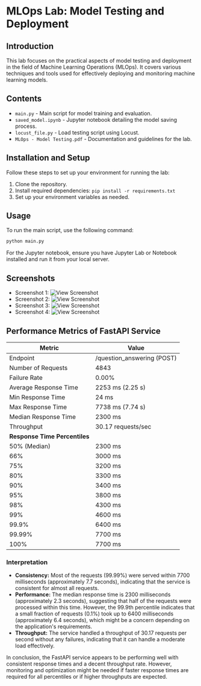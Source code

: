 
# MLOps Lab: Model Testing and Deployment

## Introduction
This lab focuses on the practical aspects of model testing and deployment in the field of Machine Learning Operations (MLOps). It covers various techniques and tools used for effectively deploying and monitoring machine learning models.

## Contents
- `main.py` - Main script for model training and evaluation.
- `saved_model.ipynb` - Jupyter notebook detailing the model saving process.
- `locust_file.py` - Load testing script using Locust.
- `MLOps - Model Testing.pdf` - Documentation and guidelines for the lab.

## Installation and Setup
Follow these steps to set up your environment for running the lab:
1. Clone the repository.
2. Install required dependencies: `pip install -r requirements.txt`
3. Set up your environment variables as needed.

## Usage
To run the main script, use the following command:
```bash
python main.py
```
For the Jupyter notebook, ensure you have Jupyter Lab or Notebook installed and run it from your local server.

## Screenshots
- Screenshot 1: ![View Screenshot](https://cdn.discordapp.com/attachments/1191490101247758479/1193692594161582130/image.png)
- Screenshot 2: ![View Screenshot](https://cdn.discordapp.com/attachments/1191490101247758479/1193732911137050634/Screenshot_from_2024-01-08_02-46-03.png)
- Screenshot 3: ![View Screenshot](https://cdn.discordapp.com/attachments/1191490101247758479/1193733299143725146/Screenshot_from_2024-01-08_02-49-31.png)
- Screenshot 4: ![View Screenshot](https://cdn.discordapp.com/attachments/1191490101247758479/1193854606975971388/Screenshot_from_2024-01-08_10-50-22.png)



## Performance Metrics of FastAPI Service

| Metric                      | Value                      |
|-----------------------------|----------------------------|
| Endpoint                    | /question_answering (POST) |
| Number of Requests          | 4843                       |
| Failure Rate                | 0.00%                      |
| Average Response Time       | 2253 ms (2.25 s)           |
| Min Response Time           | 24 ms                      |
| Max Response Time           | 7738 ms (7.74 s)           |
| Median Response Time        | 2300 ms                    |
| Throughput                  | 30.17 requests/sec         |
| **Response Time Percentiles** |                            |
| 50% (Median)                | 2300 ms                    |
| 66%                         | 3000 ms                    |
| 75%                         | 3200 ms                    |
| 80%                         | 3300 ms                    |
| 90%                         | 3400 ms                    |
| 95%                         | 3800 ms                    |
| 98%                         | 4300 ms                    |
| 99%                         | 4600 ms                    |
| 99.9%                       | 6400 ms                    |
| 99.99%                      | 7700 ms                    |
| 100%                        | 7700 ms                    |

### Interpretation
- **Consistency:** Most of the requests (99.99%) were served within 7700 milliseconds (approximately 7.7 seconds), indicating that the service is consistent for almost all requests.
- **Performance:** The median response time is 2300 milliseconds (approximately 2.3 seconds), suggesting that half of the requests were processed within this time. However, the 99.9th percentile indicates that a small fraction of requests (0.1%) took up to 6400 milliseconds (approximately 6.4 seconds), which might be a concern depending on the application's requirements.
- **Throughput:** The service handled a throughput of 30.17 requests per second without any failures, indicating that it can handle a moderate load effectively.

In conclusion, the FastAPI service appears to be performing well with consistent response times and a decent throughput rate. However, monitoring and optimization might be needed if faster response times are required for all percentiles or if higher throughputs are expected.
